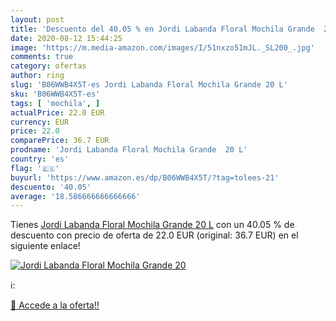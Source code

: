 ```yaml
---
layout: post
title: 'Descuento del 40.05 % en Jordi Labanda Floral Mochila Grande  20 '
date: 2020-08-12 15:44:25
image: 'https://m.media-amazon.com/images/I/51nxzo51mJL._SL200_.jpg'
comments: true
category: ofertas
author: ring
slug: 'B06WWB4X5T-es Jordi Labanda Floral Mochila Grande 20 L'
sku: 'B06WWB4X5T-es'
tags: [ 'mochila', ]
actualPrice: 22.0 EUR
currency: EUR
price: 22.0
comparePrice: 36.7 EUR
prodname: 'Jordi Labanda Floral Mochila Grande  20 L'
country: 'es'
flag: '🇪🇸'
buyurl: 'https://www.amazon.es/dp/B06WWB4X5T/?tag=tolees-21'
descuento: '40.05'
average: '18.586666666666666'
---
```


Tienes [Jordi Labanda Floral Mochila Grande  20 L](https://www.amazon.es/dp/B06WWB4X5T/?tag=tolees-21) con un 40.05 % de descuento con precio de oferta de 22.0 EUR (original: 36.7 EUR) en el siguiente enlace!

[![Jordi Labanda Floral Mochila Grande  20 ](https://m.media-amazon.com/images/I/51nxzo51mJL._SL200_.jpg)](https://www.amazon.es/dp/B06WWB4X5T/?tag=tolees-21)

ℹ️:


[🛒 Accede a la oferta!!](https://www.amazon.es/dp/B06WWB4X5T/?tag=tolees-21)
